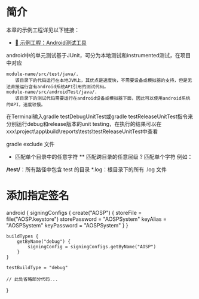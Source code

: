# 简介

本章的示例工程详见以下链接：

- [🔗 示例工程：Android测试工具](https://github.com/BI4VMR/Study-Android/tree/master/M02_Tool/C03_Test/S01_Base)



android中的单元测试基于JUnit，可分为本地测试和instrumented测试，在项目中对应

    module-name/src/test/java/.
    　　该目录下的代码运行在本地JVM上，其优点是速度快，不需要设备或模拟器的支持，但是无法直接运行含有android系统API引用的测试代码。
    module-name/src/androidTest/java/.
    　　该目录下的测试代码需要运行在android设备或模拟器下面，因此可以使用android系统的API，速度较慢。


在Terminal输入gradle testDebugUnitTest或gradle testReleaseUnitTest指令来分别运行debug和release版本的unit testing，在执行的结果可以在xxx\project\app\build\reports\tests\testReleaseUnitTest中查看


gradle exclude 文件

* 匹配单个目录中的任意字符
** 匹配跨目录的任意层级
? 匹配单个字符
例如：

**/test/**：所有路径中包含 test 的目录
*.log：根目录下的所有 .log 文件


# 添加指定签名

android {
    signingConfigs {
        create("AOSP") {
            storeFile = file("AOSP.keystore")
            storePassword = "AOSPSystem"
            keyAlias = "AOSPSystem"
            keyPassword = "AOSPSystem"
        }
    }

    buildTypes {
        getByName("debug") {
            signingConfig = signingConfigs.getByName("AOSP")
        }
    }

    testBuildType = "debug"

    // 此处省略部分代码...
}


